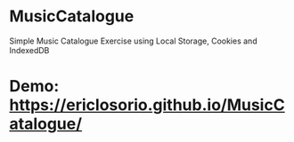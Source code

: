 # MusicCatalogue
Simple Music Catalogue Exercise using Local Storage, Cookies and IndexedDB

# Demo: https://ericlosorio.github.io/MusicCatalogue/
